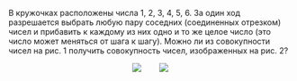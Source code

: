 В кружочках расположены числа 1, 2, 3, 4, 5, 6. За один ход разрешается выбрать любую пару соседних (соединенных отрезком) чисел и прибавить к каждому из них одно и то же целое число (это число может меняться от шага к шагу). Можно ли из совокупности чисел на рис. 1 получить совокупность чисел, изображенных на рис. 2? 
<p align="center"><img src="https://matol.nomomon.repl.co/http:&amp;&amp;matol.kz&amp;images&amp;19&amp;2013_8_71.jpg" height=""> &nbsp; &nbsp; &nbsp; &nbsp;<img src="https://matol.nomomon.repl.co/http:&amp;&amp;matol.kz&amp;images&amp;13&amp;2013_8_72.jpg" height="">  </p>
